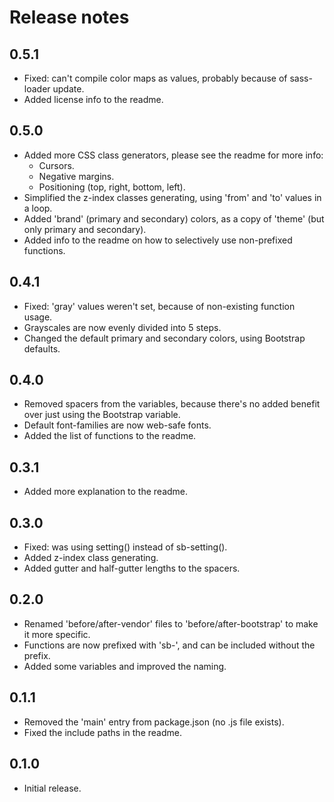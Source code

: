 # Release notes

## 0.5.1

* Fixed: can't compile color maps as values, probably because of sass-loader update.
* Added license info to the readme.

## 0.5.0

* Added more CSS class generators, please see the readme for more info:
  * Cursors.
  * Negative margins.
  * Positioning (top, right, bottom, left).
* Simplified the z-index classes generating, using 'from' and 'to' values in a loop.
* Added 'brand' (primary and secondary) colors, as a copy of 'theme' (but only primary and secondary).
* Added info to the readme on how to selectively use non-prefixed functions.

## 0.4.1

* Fixed: 'gray' values weren't set, because of non-existing function usage.
* Grayscales are now evenly divided into 5 steps.
* Changed the default primary and secondary colors, using Bootstrap defaults.

## 0.4.0

* Removed spacers from the variables, because there's no added benefit over just using the Bootstrap variable.
* Default font-families are now web-safe fonts.
* Added the list of functions to the readme.

## 0.3.1

* Added more explanation to the readme.

## 0.3.0

* Fixed: was using setting() instead of sb-setting().
* Added z-index class generating.
* Added gutter and half-gutter lengths to the spacers.

## 0.2.0

* Renamed 'before/after-vendor' files to 'before/after-bootstrap' to make it more specific.
* Functions are now prefixed with 'sb-', and can be included without the prefix.
* Added some variables and improved the naming.

## 0.1.1

* Removed the 'main' entry from package.json (no .js file exists).
* Fixed the include paths in the readme.

## 0.1.0

* Initial release.
